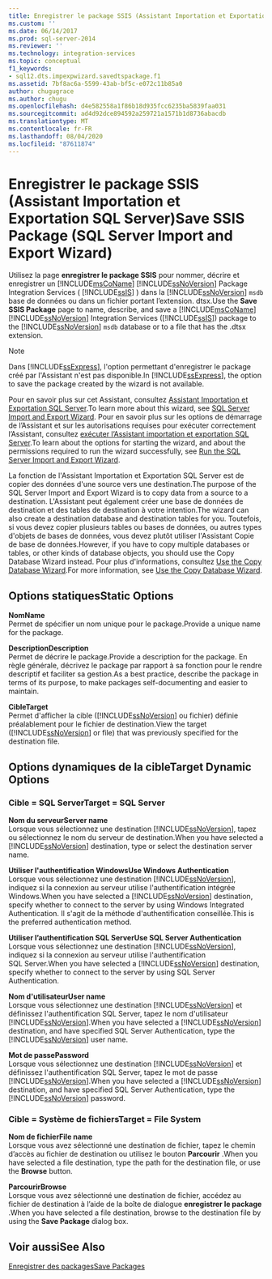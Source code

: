 ```yaml
---
title: Enregistrer le package SSIS (Assistant Importation et Exportation SQL Server) | Microsoft Docs
ms.custom: ''
ms.date: 06/14/2017
ms.prod: sql-server-2014
ms.reviewer: ''
ms.technology: integration-services
ms.topic: conceptual
f1_keywords:
- sql12.dts.impexpwizard.savedtspackage.f1
ms.assetid: 7bf8ac6a-5599-43ab-bf5c-e072c11b85a0
author: chugugrace
ms.author: chugu
ms.openlocfilehash: d4e582558a1f86b18d935fcc6235ba5839faa031
ms.sourcegitcommit: ad4d92dce894592a259721a1571b1d8736abacdb
ms.translationtype: MT
ms.contentlocale: fr-FR
ms.lasthandoff: 08/04/2020
ms.locfileid: "87611874"
---
```

# <a name="save-ssis-package-sql-server-import-and-export-wizard"></a><span data-ttu-id="05780-102">Enregistrer le package SSIS (Assistant Importation et Exportation SQL Server)</span><span class="sxs-lookup"><span data-stu-id="05780-102">Save SSIS Package (SQL Server Import and Export Wizard)</span></span>
  <span data-ttu-id="05780-103">Utilisez la page **enregistrer le package SSIS** pour nommer, décrire et enregistrer un [!INCLUDE[msCoName](../../includes/msconame-md.md)] [!INCLUDE[ssNoVersion](../../includes/ssnoversion-md.md)] Package Integration Services ( [!INCLUDE[ssIS](../../includes/ssis-md.md)] ) dans la [!INCLUDE[ssNoVersion](../../includes/ssnoversion-md.md)] `msdb` base de données ou dans un fichier portant l’extension. dtsx.</span><span class="sxs-lookup"><span data-stu-id="05780-103">Use the **Save SSIS Package** page to name, describe, and save a [!INCLUDE[msCoName](../../includes/msconame-md.md)] [!INCLUDE[ssNoVersion](../../includes/ssnoversion-md.md)] Integration Services ([!INCLUDE[ssIS](../../includes/ssis-md.md)]) package to the [!INCLUDE[ssNoVersion](../../includes/ssnoversion-md.md)] `msdb` database or to a file that has the .dtsx extension.</span></span>  
  
> [!NOTE]  
>  <span data-ttu-id="05780-104">Dans [!INCLUDE[ssExpress](../../includes/ssexpress-md.md)], l'option permettant d'enregistrer le package créé par l'Assistant n'est pas disponible.</span><span class="sxs-lookup"><span data-stu-id="05780-104">In [!INCLUDE[ssExpress](../../includes/ssexpress-md.md)], the option to save the package created by the wizard is not available.</span></span>  
  
 <span data-ttu-id="05780-105">Pour en savoir plus sur cet Assistant, consultez [Assistant Importation et Exportation SQL Server](import-and-export-data-with-the-sql-server-import-and-export-wizard.md).</span><span class="sxs-lookup"><span data-stu-id="05780-105">To learn more about this wizard, see [SQL Server Import and Export Wizard](import-and-export-data-with-the-sql-server-import-and-export-wizard.md).</span></span> <span data-ttu-id="05780-106">Pour en savoir plus sur les options de démarrage de l’Assistant et sur les autorisations requises pour exécuter correctement l’Assistant, consultez [exécuter l’Assistant importation et exportation SQL Server](start-the-sql-server-import-and-export-wizard.md).</span><span class="sxs-lookup"><span data-stu-id="05780-106">To learn about the options for starting the wizard, and about the permissions required to run the wizard successfully, see [Run the SQL Server Import and Export Wizard](start-the-sql-server-import-and-export-wizard.md).</span></span>  
  
 <span data-ttu-id="05780-107">La fonction de l'Assistant Importation et Exportation SQL Server est de copier des données d'une source vers une destination.</span><span class="sxs-lookup"><span data-stu-id="05780-107">The purpose of the SQL Server Import and Export Wizard is to copy data from a source to a destination.</span></span> <span data-ttu-id="05780-108">L'Assistant peut également créer une base de données de destination et des tables de destination à votre intention.</span><span class="sxs-lookup"><span data-stu-id="05780-108">The wizard can also create a destination database and destination tables for you.</span></span> <span data-ttu-id="05780-109">Toutefois, si vous devez copier plusieurs tables ou bases de données, ou autres types d'objets de bases de données, vous devez plutôt utiliser l'Assistant Copie de base de données.</span><span class="sxs-lookup"><span data-stu-id="05780-109">However, if you have to copy multiple databases or tables, or other kinds of database objects, you should use the Copy Database Wizard instead.</span></span> <span data-ttu-id="05780-110">Pour plus d'informations, consultez [Use the Copy Database Wizard](../../relational-databases/databases/use-the-copy-database-wizard.md).</span><span class="sxs-lookup"><span data-stu-id="05780-110">For more information, see [Use the Copy Database Wizard](../../relational-databases/databases/use-the-copy-database-wizard.md).</span></span>  
  
## <a name="static-options"></a><span data-ttu-id="05780-111">Options statiques</span><span class="sxs-lookup"><span data-stu-id="05780-111">Static Options</span></span>  
 <span data-ttu-id="05780-112">**Nom**</span><span class="sxs-lookup"><span data-stu-id="05780-112">**Name**</span></span>  
 <span data-ttu-id="05780-113">Permet de spécifier un nom unique pour le package.</span><span class="sxs-lookup"><span data-stu-id="05780-113">Provide a unique name for the package.</span></span>  
  
 <span data-ttu-id="05780-114">**Description**</span><span class="sxs-lookup"><span data-stu-id="05780-114">**Description**</span></span>  
 <span data-ttu-id="05780-115">Permet de décrire le package.</span><span class="sxs-lookup"><span data-stu-id="05780-115">Provide a description for the package.</span></span> <span data-ttu-id="05780-116">En règle générale, décrivez le package par rapport à sa fonction pour le rendre descriptif et faciliter sa gestion.</span><span class="sxs-lookup"><span data-stu-id="05780-116">As a best practice, describe the package in terms of its purpose, to make packages self-documenting and easier to maintain.</span></span>  
  
 <span data-ttu-id="05780-117">**Cible**</span><span class="sxs-lookup"><span data-stu-id="05780-117">**Target**</span></span>  
 <span data-ttu-id="05780-118">Permet d'afficher la cible ([!INCLUDE[ssNoVersion](../../includes/ssnoversion-md.md)] ou fichier) définie préalablement pour le fichier de destination.</span><span class="sxs-lookup"><span data-stu-id="05780-118">View the target ([!INCLUDE[ssNoVersion](../../includes/ssnoversion-md.md)] or file) that was previously specified for the destination file.</span></span>  
  
## <a name="target-dynamic-options"></a><span data-ttu-id="05780-119">Options dynamiques de la cible</span><span class="sxs-lookup"><span data-stu-id="05780-119">Target Dynamic Options</span></span>  
  
### <a name="target--sql-server"></a><span data-ttu-id="05780-120">Cible = SQL Server</span><span class="sxs-lookup"><span data-stu-id="05780-120">Target = SQL Server</span></span>  
 <span data-ttu-id="05780-121">**Nom du serveur**</span><span class="sxs-lookup"><span data-stu-id="05780-121">**Server name**</span></span>  
 <span data-ttu-id="05780-122">Lorsque vous sélectionnez une destination [!INCLUDE[ssNoVersion](../../includes/ssnoversion-md.md)], tapez ou sélectionnez le nom du serveur de destination.</span><span class="sxs-lookup"><span data-stu-id="05780-122">When you have selected a [!INCLUDE[ssNoVersion](../../includes/ssnoversion-md.md)] destination, type or select the destination server name.</span></span>  
  
 <span data-ttu-id="05780-123">**Utiliser l'authentification Windows**</span><span class="sxs-lookup"><span data-stu-id="05780-123">**Use Windows Authentication**</span></span>  
 <span data-ttu-id="05780-124">Lorsque vous sélectionnez une destination [!INCLUDE[ssNoVersion](../../includes/ssnoversion-md.md)], indiquez si la connexion au serveur utilise l'authentification intégrée Windows.</span><span class="sxs-lookup"><span data-stu-id="05780-124">When you have selected a [!INCLUDE[ssNoVersion](../../includes/ssnoversion-md.md)] destination, specify whether to connect to the server by using Windows Integrated Authentication.</span></span> <span data-ttu-id="05780-125">Il s'agit de la méthode d'authentification conseillée.</span><span class="sxs-lookup"><span data-stu-id="05780-125">This is the preferred authentication method.</span></span>  
  
 <span data-ttu-id="05780-126">**Utiliser l’authentification SQL Server**</span><span class="sxs-lookup"><span data-stu-id="05780-126">**Use SQL Server Authentication**</span></span>  
 <span data-ttu-id="05780-127">Lorsque vous sélectionnez une destination [!INCLUDE[ssNoVersion](../../includes/ssnoversion-md.md)], indiquez si la connexion au serveur utilise l'authentification SQL Server.</span><span class="sxs-lookup"><span data-stu-id="05780-127">When you have selected a [!INCLUDE[ssNoVersion](../../includes/ssnoversion-md.md)] destination, specify whether to connect to the server by using SQL Server Authentication.</span></span>  
  
 <span data-ttu-id="05780-128">**Nom d'utilisateur**</span><span class="sxs-lookup"><span data-stu-id="05780-128">**User name**</span></span>  
 <span data-ttu-id="05780-129">Lorsque vous sélectionnez une destination [!INCLUDE[ssNoVersion](../../includes/ssnoversion-md.md)] et définissez l'authentification SQL Server, tapez le nom d'utilisateur [!INCLUDE[ssNoVersion](../../includes/ssnoversion-md.md)].</span><span class="sxs-lookup"><span data-stu-id="05780-129">When you have selected a [!INCLUDE[ssNoVersion](../../includes/ssnoversion-md.md)] destination, and have specified SQL Server Authentication, type the [!INCLUDE[ssNoVersion](../../includes/ssnoversion-md.md)] user name.</span></span>  
  
 <span data-ttu-id="05780-130">**Mot de passe**</span><span class="sxs-lookup"><span data-stu-id="05780-130">**Password**</span></span>  
 <span data-ttu-id="05780-131">Lorsque vous sélectionnez une destination [!INCLUDE[ssNoVersion](../../includes/ssnoversion-md.md)] et définissez l'authentification SQL Server, tapez le mot de passe [!INCLUDE[ssNoVersion](../../includes/ssnoversion-md.md)].</span><span class="sxs-lookup"><span data-stu-id="05780-131">When you have selected a [!INCLUDE[ssNoVersion](../../includes/ssnoversion-md.md)] destination, and have specified SQL Server Authentication, type the [!INCLUDE[ssNoVersion](../../includes/ssnoversion-md.md)] password.</span></span>  
  
### <a name="target--file-system"></a><span data-ttu-id="05780-132">Cible = Système de fichiers</span><span class="sxs-lookup"><span data-stu-id="05780-132">Target = File System</span></span>  
 <span data-ttu-id="05780-133">**Nom de fichier**</span><span class="sxs-lookup"><span data-stu-id="05780-133">**File name**</span></span>  
 <span data-ttu-id="05780-134">Lorsque vous avez sélectionné une destination de fichier, tapez le chemin d’accès au fichier de destination ou utilisez le bouton **Parcourir** .</span><span class="sxs-lookup"><span data-stu-id="05780-134">When you have selected a file destination, type the path for the destination file, or use the **Browse** button.</span></span>  
  
 <span data-ttu-id="05780-135">**Parcourir**</span><span class="sxs-lookup"><span data-stu-id="05780-135">**Browse**</span></span>  
 <span data-ttu-id="05780-136">Lorsque vous avez sélectionné une destination de fichier, accédez au fichier de destination à l’aide de la boîte de dialogue **enregistrer le package** .</span><span class="sxs-lookup"><span data-stu-id="05780-136">When you have selected a file destination, browse to the destination file by using the **Save Package** dialog box.</span></span>  
  
## <a name="see-also"></a><span data-ttu-id="05780-137">Voir aussi</span><span class="sxs-lookup"><span data-stu-id="05780-137">See Also</span></span>  
 [<span data-ttu-id="05780-138">Enregistrer des packages</span><span class="sxs-lookup"><span data-stu-id="05780-138">Save Packages</span></span>](../save-packages.md)  
  
  
